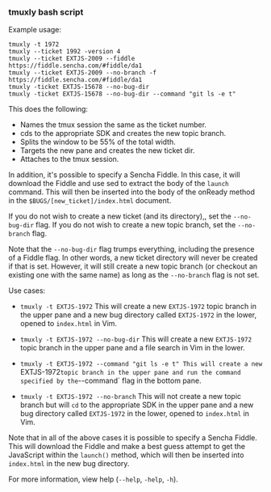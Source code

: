### tmuxly bash script

Example usage:

    tmuxly -t 1972
    tmuxly --ticket 1992 -version 4
    tmuxly --ticket EXTJS-2009 --fiddle https://fiddle.sencha.com/#fiddle/da1
    tmuxly --ticket EXTJS-2009 --no-branch -f https://fiddle.sencha.com/#fiddle/da1
    tmuxly -ticket EXTJS-15678 --no-bug-dir
    tmuxly -ticket EXTJS-15678 --no-bug-dir --command "git ls -e t"

This does the following:

- Names the tmux session the same as the ticket number.
- cds to the appropriate SDK and creates the new topic branch.
- Splits the window to be 55% of the total width.
- Targets the new pane and creates the new ticket dir.
- Attaches to the tmux session.

In addition, it's possible to specify a Sencha Fiddle. In this case, it will download the Fiddle and use sed to extract the body of the `launch` command. This will then be inserted into the body of the onReady method in the `$BUGS/[new_ticket]/index.html` document.

If you do not wish to create a new ticket (and its directory),, set the `--no-bug-dir` flag.
If you do not wish to create a new topic branch, set the `--no-branch` flag.

Note that the `--no-bug-dir` flag trumps everything, including the presence of a Fiddle flag. In other words, a new ticket directory will never be created if that is set. However, it will still create a new topic branch (or checkout an existing one with the same name) as long as the `--no-branch` flag is not set.

Use cases:
- `tmuxly -t EXTJS-1972`
    This will create a new `EXTJS-1972` topic branch in the upper pane and a new bug directory called `EXTJS-1972` in the lower, opened to `index.html` in Vim.

- `tmuxly -t EXTJS-1972 --no-bug-dir`
    This will create a new `EXTJS-1972` topic branch in the upper pane and a file search in Vim in the lower.

- `tmuxly -t EXTJS-1972 --command "git ls -e t"
    This will create a new `EXTJS-1972` topic branch in the upper pane and run the command specified by the `--command` flag in the bottom pane.

- `tmuxly -t EXTJS-1972 --no-branch`
    This will not create a new topic branch but will `cd` to the appropriate SDK in the upper pane and a new bug directory called `EXTJS-1972` in the lower, opened to `index.html` in Vim.

Note that in all of the above cases it is possible to specify a Sencha Fiddle. This will download the Fiddle and make a best guess attempt to get the JavaScript within the `launch()` method, which will then be inserted into `index.html` in the new bug directory.

For more information, view help (`--help`, `-help`, `-h`).

